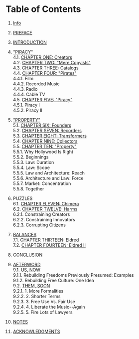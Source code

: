# Table of Contents

1. [Info](./01-info.md)
2. [PREFACE](./02-preface.md)
3. [INTRODUCTION](./03-introduction.md)
4. ["PIRACY"](./04-0-piracy.md)  
  4.1\. [CHAPTER ONE: Creators](./04-1-ch01-creators.md)  
  4.2\. [CHAPTER TWO: "Mere Copyists"](./04-2-ch02-mere-copyists.md)  
  4.3\. [CHAPTER THREE: Catalogs](./04-3-ch03-catalogs.md)  
  4.4\. [CHAPTER FOUR: "Pirates"](./04-4-ch04-pirates.md)  
  4.4.1\. Film  
  4.4.2\. Recorded Music  
  4.4.3\. Radio  
  4.4.4\. Cable TV  
  4.5\. [CHAPTER FIVE: "Piracy"](./04-5-ch05-piracy.md)  
  4.5.1\. Piracy I  
  4.5.2\. Piracy II

5. ["PROPERTY"](./05-0-property.md)  
  5.1\. [CHAPTER SIX: Founders](./05-1-ch06-founders.md)  
  5.2\. [CHAPTER SEVEN: Recorders](./05-2-ch07-recorders.md)  
  5.3\. [CHAPTER EIGHT: Transformers](./05-3-ch08-transformers.md)  
  5.4\. [CHAPTER NINE: Collectors](./05-4-ch09-collectors.md)  
  5.5\. [CHAPTER TEN: "Property"](./05-5-ch10-property.md)  
  5.5.1\. Why Hollywood Is Right  
  5.5.2\. Beginnings  
  5.5.3\. Law: Duration  
  5.5.4\. Law: Scope  
  5.5.5\. Law and Architecture: Reach  
  5.5.6\. Architecture and Law: Force  
  5.5.7\. Market: Concentration  
  5.5.8\. Together

6. PUZZLES  
  6.1\. [CHAPTER ELEVEN: Chimera](./06-0-ch11-puzzles-chimera.md)  
  6.2\. [CHAPTER TWELVE: Harms](./06-2-ch12-harms.md)  
  6.2.1\. Constraining Creators  
  6.2.2\. Constraining Innovators  
  6.2.3\. Corrupting Citizens

7. [BALANCES](./07-0-balances.md)  
  7.1\. [CHAPTER THIRTEEN: Eldred](./07-1-ch13-eldred.md)  
  7.2\. [CHAPTER FOURTEEN: Eldred II](./07-2-ch14-eldred-ii.md)

8. [CONCLUSION](./08-conclusion.md)

9. [AFTERWORD](./09-0-afterword.md)  
  9.1\. [US, NOW](./09-1-us-now.md)  
  9.1.1\. Rebuilding Freedoms Previously Presumed: Examples  
  9.1.2\. Rebuilding Free Culture: One Idea  
  9.2\. [THEM, SOON](./09-2-them-soon.md)  
  9.2.1\. 1\. More Formalities  
  9.2.2\. 2\. Shorter Terms  
  9.2.3\. 3\. Free Use Vs. Fair Use  
  9.2.4\. 4\. Liberate the Music--Again  
  9.2.5\. 5\. Fire Lots of Lawyers

10. [NOTES](./10-notes.md)

11. [ACKNOWLEDGMENTS](./11-acknowledgments.md)
